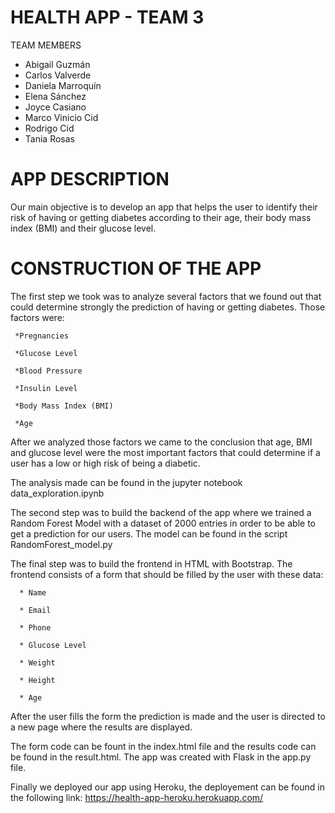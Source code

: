 # HEALTH APP - TEAM 3

TEAM MEMBERS

* Abigail Guzmán
* Carlos Valverde
* Daniela Marroquín 
* Elena Sánchez 
* Joyce Casiano
* Marco Vinicio Cid
* Rodrigo Cid
* Tania Rosas

# APP DESCRIPTION

Our main objective is to develop an app that helps the user to identify their risk of having or getting diabetes according to their age, their body mass index (BMI) and their glucose level. 

# CONSTRUCTION OF THE APP 

The first step we took was to analyze several factors that we found out that could determine strongly the prediction of having or getting diabetes. Those factors were:

     *Pregnancies

     *Glucose Level
  
     *Blood Pressure
  
     *Insulin Level
  
     *Body Mass Index (BMI)
  
     *Age

After we analyzed those factors we came to the conclusion that age, BMI and glucose level were the most important factors that could determine if a user has a low or high risk of being a diabetic.  

The analysis made can be found in the jupyter notebook data_exploration.ipynb 

The second step was to build the backend of the app where we trained a Random Forest Model with a dataset of 2000 entries in order to be able to get a prediction for our users. The model can be found in the script RandomForest_model.py

The final step was to build the frontend in HTML with Bootstrap. The frontend consists of a form that should be filled by the user with these data: 
      
      * Name
      
      * Email
      
      * Phone
      
      * Glucose Level
      
      * Weight
      
      * Height 
      
      * Age
      
After the user fills the form the prediction is made and the user is directed to a new page where the results are displayed.

The form code can be fount in the index.html file and the results code can be found in the result.html. The app was created with Flask in the app.py file. 

Finally we deployed our app using Heroku, the deployement can be found in the following link: https://health-app-heroku.herokuapp.com/
